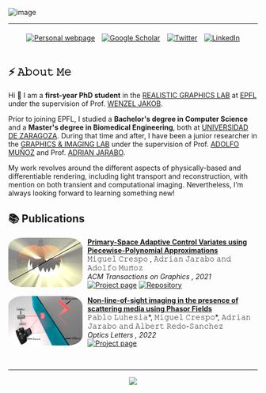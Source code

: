 ![image](https://github.com/mcrescas/mcrescas/blob/master/Banner_github.gif)

-----

<div align='center' style='margin-top: 20px;'>
<a href='https://mcrespo.me' style='margin-right: 10px'><img src="https://img.shields.io/badge/-Website-3b5998?style=for-the-badge&logo=google-chrome&logoColor=white" title="Personal webpage" /></a>
<a href='https://scholar.google.com/citations?user=NARft-0AAAAJ' style='margin-right: 10px'><img src="https://img.shields.io/badge/-Scholar-5654a8?style=for-the-badge&logo=google-scholar&logoColor=white" title="Google Scholar" /></a>
<a href='https://twitter.com/mcrespo__' style='margin-right: 10px'><img src="https://img.shields.io/badge/-Twitter-00acee?style=for-the-badge&logo=Twitter&logoColor=white" title="Twitter" /></a>
<a href='https://www.linkedin.com/in/mcrescas/'><img src="https://img.shields.io/badge/-LinkedIn-0e76a8?style=for-the-badge&logo=Linkedin&logoColor=white" title="LinkedIn" /></a>
</div>

<br/>

## ⚡ 𝙰𝚋𝚘𝚞𝚝 𝙼𝚎

<p>
Hi 👋 I am a <strong>first-year PhD student</strong> in the <a href='https://rgl.epfl.ch/'>REALISTIC GRAPHICS LAB</a> at <a href='https://www.epfl.ch/'>EPFL</a> under 
the supervision of Prof. <a href='https://rgl.epfl.ch/people/wjakob'>WENZEL JAKOB</a>.

Prior to joining EPFL, I studied a <strong>Bachelor's degree in Computer Science</strong> and a <strong>Master's degree 
in Biomedical Engineering</strong>, both at <a href='https://www.unizar.es/'>UNIVERSIDAD DE ZARAGOZA</a>. 
During that time and after, I have been a junior researcher in the <a href="https://graphics.unizar.es">GRAPHICS & IMAGING 
LAB</a> under the supervision of Prof. <a href="http://adolfo-munoz.com">ADOLFO MUÑOZ</a> and Prof. <a href="http://giga.cps.unizar.es/~ajarabo/">ADRIAN JARABO</a>.

My work revolves around the different aspects of physically-based and differentiable rendering, including light transport and reconstruction, 
with mention on both transient and computational imaging. Nevertheless, I’m always looking forward to learning something new!
</p>

## 📚 Publications

[<img align="left" height="100px" width="150px" alt="Primary-space thumb" src="https://github.com/mcrescas/mcrescas/blob/master/thumb-primary.jpg" style="margin-right: 10px; border-radius: 20%"/>](https://mcrespo.me/publications/primary-space-cv/)

[**Primary-Space Adaptive Control Variates using Piecewise-Polynomial Approximations**](https://mcrespo.me/publications/primary-space-cv) \
𝙼𝚒𝚐𝚞𝚎𝚕 𝙲𝚛𝚎𝚜𝚙𝚘 , 𝙰𝚍𝚛𝚒𝚊𝚗 𝙹𝚊𝚛𝚊𝚋𝚘 𝚊𝚗𝚍 𝙰𝚍𝚘𝚕𝚏𝚘 𝙼𝚞𝚗̃𝚘𝚣 \
*ACM Transactions on Graphics , 2021* \
<a href='https://mcrespo.me/publications/primary-space-cv/'><img src="https://img.shields.io/badge/Project page-3b5998?style=flat-square&logo=google-chrome&logoColor=white" title="Project page" /></a>
<a href='https://github.com/mcrescas/viltrum-mitsuba/'><img src="https://img.shields.io/badge/-Repository-4078c0?style=flat-square&logo=Github&logoColor=white" title="Repository" /></a>
<br/>

[<img align="left" height="100px" width="150px" alt="NLOS Scattering thumb" src="https://github.com/mcrescas/mcrescas/blob/master/thumb-nlos.png" style="margin-right: 10px; border-radius: 20%"/>](https://mcrespo.me/publications/nlos-scattering-media/)

[**Non-line-of-sight imaging in the presence of scattering media using Phasor Fields**](https://mcrespo.me/publications/nlos-scattering-media/) \
𝙿𝚊𝚋𝚕𝚘 𝙻𝚞𝚑𝚎𝚜𝚒𝚊*, 𝙼𝚒𝚐𝚞𝚎𝚕 𝙲𝚛𝚎𝚜𝚙𝚘*, 𝙰𝚍𝚛𝚒𝚊𝚗 𝙹𝚊𝚛𝚊𝚋𝚘 𝚊𝚗𝚍 𝙰𝚕𝚋𝚎𝚛𝚝 𝚁𝚎𝚍𝚘-𝚂𝚊𝚗𝚌𝚑𝚎𝚣 \
*Optics Letters , 2022* \
<a href='https://mcrespo.me/publications/nlos-scattering-media/'><img src="https://img.shields.io/badge/Project page-3b5998?style=flat-square&logo=google-chrome&logoColor=white" title="Project page" /></a>
<br/>

<br/>

<!-- ## 💾 Projects -->

----

<div align='center'>
<a href="https://hits.seeyoufarm.com"><img src="https://hits.seeyoufarm.com/api/count/incr/badge.svg?url=https%3A%2F%2Fgithub.com%2Fmcrescas%2Fmcrescas&count_bg=%2379C83D&title_bg=%23555555&icon=googleanalytics.svg&icon_color=%23E7E7E7&title=Visitors&edge_flat=false"/></a>
</div>
